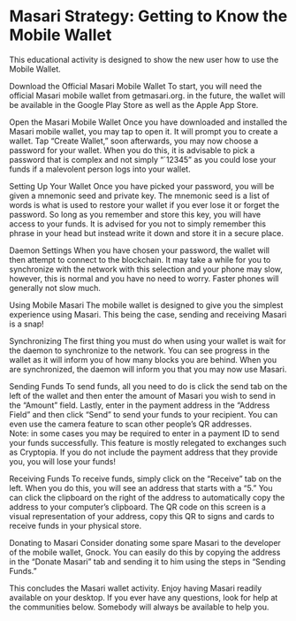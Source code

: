 # Masari Strategy: Getting to Know the Mobile Wallet

This educational activity is designed to show the new user how to use the Mobile Wallet.

Download the Official Masari Mobile Wallet
To start, you will need the official Masari mobile wallet from getmasari.org. in the future, the wallet will be available in the Google Play Store as well as the Apple App Store. 

Open the Masari Mobile Wallet
Once you have downloaded and installed the Masari mobile wallet, you may tap to open it. It will prompt you to create a wallet. Tap “Create Wallet,” soon afterwards, you may now choose a password for your wallet. When you do this, it is advisable to pick a password that is complex and not simply “`12345” as you could lose your funds if a malevolent person logs into your wallet.

Setting Up Your Wallet
Once you have picked your password, you will be given a mnemonic seed and private key. The mnemonic seed is a list of words is what is used to restore your wallet if you ever lose it or forget the password. So long as you remember and store this key, you will have access to your funds. It is advised for you not to simply remember this phrase in your head but instead write it down and store it in a secure place. 

Daemon Settings
When you have chosen your password, the wallet will then attempt to connect to the blockchain. It may take a while for you to synchronize with the network with this selection and your phone may slow, however, this is normal and you have no need to worry. Faster phones will generally not slow much. 

Using Mobile Masari
The mobile wallet is designed to give you the simplest experience using Masari. This being the case, sending and receiving Masari is a snap! 

Synchronizing
The first thing you must do when using your wallet is wait for the daemon to synchronize to the network. You can see progress in the wallet as it will inform you of how many blocks you are behind. When you are synchronized, the daemon will inform you that you may now use Masari. 

Sending Funds
To send funds, all you need to do is click the send tab on the left of the wallet and then enter the amount of Masari you wish to send in the “Amount” field. Lastly, enter in the payment address in the “Address Field” and then click “Send” to send your funds to your recipient. You can even use the camera feature to scan other people’s QR addresses.  
Note: in some cases you may be required to enter in a payment ID to send your funds successfully. This feature is mostly relegated to exchanges such as Cryptopia. If you do not include the payment address that they provide you, you will lose your funds! 

Receiving Funds
To receive funds, simply click on the “Receive” tab on the left. When you do this, you will see an address that starts with a “5.” You can click the clipboard on the right of the address to automatically copy the address to your computer’s clipboard. The QR code on this screen is a visual representation of your address, copy this QR to signs and cards to receive funds in your physical store. 

Donating to Masari
Consider donating some spare Masari to the developer of the mobile wallet, Gnock. You can easily do this by copying the address in the “Donate Masari” tab and sending it to him using the steps in “Sending Funds.”

This concludes the Masari wallet activity. Enjoy having Masari readily available on your desktop. If you ever have any questions, look for help at the communities below. Somebody will always be available to help you. 
